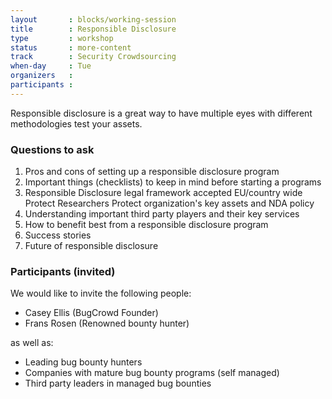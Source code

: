 ```yaml
---
layout       : blocks/working-session
title        : Responsible Disclosure
type         : workshop
status       : more-content
track        : Security Crowdsourcing
when-day     : Tue
organizers   :
participants : 
---
```


Responsible disclosure is a great way to have multiple eyes with different methodologies test your assets.

### Questions to ask

1. Pros and cons of setting up a responsible disclosure program
2. Important things (checklists) to keep in mind before starting a programs
3. Responsible Disclosure legal framework accepted EU/country wide
    Protect Researchers
    Protect organization's key assets and NDA policy
4. Understanding important third party players and their key services
5. How to benefit best from a responsible disclosure program
6. Success stories
7. Future of responsible disclosure

### Participants (invited)
We would like to invite the following people:
* Casey Ellis (BugCrowd Founder)
* Frans Rosen (Renowned bounty hunter)

as well as:

* Leading bug bounty hunters
* Companies with mature bug bounty programs (self managed)
* Third party leaders in managed bug bounties
